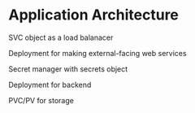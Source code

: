 # Application Architecture

SVC object as a load balanacer

Deployment for making external-facing web services

Secret manager with secrets object

Deployment for backend

PVC/PV for storage